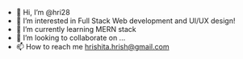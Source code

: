 - 👋 Hi, I’m @hri28
- 👀 I’m interested in Full Stack Web development and UI/UX design!
- 🌱 I’m currently learning MERN stack
- 💞️ I’m looking to collaborate on ...
- 📫 How to reach me hrishita.hrish@gmail.com

<!---
hri28/hri28 is a ✨ special ✨ repository because its `README.md` (this file) appears on your GitHub profile.
You can click the Preview link to take a look at your changes.
--->
